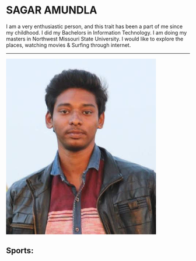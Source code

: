 # SAGAR AMUNDLA
I am a very enthusiastic person, and this trait has been a part of me since my childhood. I did my Bachelors in Information Technology. I am doing my masters in Northwest Missouri State University. I would like to explore the places, watching movies & Surfing through internet.


****

![Sagar](sagarimage.jpeg)

## Sports:

